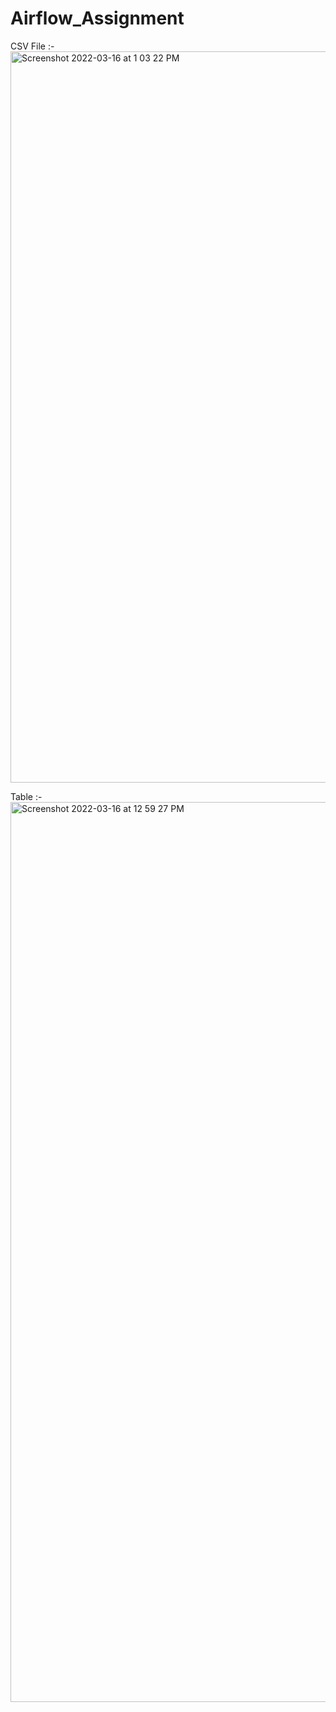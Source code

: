 # Airflow_Assignment


CSV File :-
<img width="1170" alt="Screenshot 2022-03-16 at 1 03 22 PM" src="https://user-images.githubusercontent.com/98140653/158555957-7beca62b-b230-48ce-9fed-87513bd973b6.png">

Table :-
<img width="1440" alt="Screenshot 2022-03-16 at 12 59 27 PM" src="https://user-images.githubusercontent.com/98140653/158555995-afe24862-a166-4113-8929-53ea7f074f31.png">
